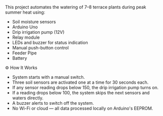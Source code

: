 This project automates the watering of 7–8 terrace plants during peak summer heat using:

* Soil moisture sensors
* Arduino Uno
* Drip irrigation pump (12V)
* Relay module
* LEDs and buzzer for status indication
* Manual push-button control
* Feeder Pipe
* Battery

⚙️ How It Works
   - System starts with a manual switch.
   - Three soil sensors are activated one at a time for 30 seconds each.
   - If any sensor reading drops below 150, the drip irrigation pump turns on.
   - If a reading drops below 100, the system skips the next sensors and waters directly.
   - A buzzer alerts to switch off the system.
   - No Wi-Fi or cloud — all data processed locally on Arduino's EEPROM.
